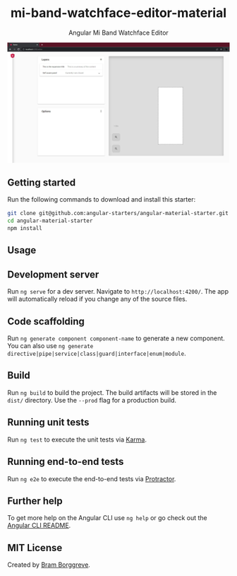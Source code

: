 <div align="center">
  <h1>mi-band-watchface-editor-material</h1>
  <p>Angular Mi Band Watchface Editor</p>
  <img src="https://github.com/RuslanStrogov/mi-band-watchface-editor-material/blob/main/screen.jpg?raw=true">
</div>



## Getting started

Run the following commands to download and install this starter:

```bash
git clone git@github.com:angular-starters/angular-material-starter.git
cd angular-material-starter
npm install
```

## Usage

## Development server

Run `ng serve` for a dev server. Navigate to `http://localhost:4200/`. The app will automatically reload if you change any of the source files.

## Code scaffolding

Run `ng generate component component-name` to generate a new component. You can also use `ng generate directive|pipe|service|class|guard|interface|enum|module`.

## Build

Run `ng build` to build the project. The build artifacts will be stored in the `dist/` directory. Use the `--prod` flag for a production build.

## Running unit tests

Run `ng test` to execute the unit tests via [Karma](https://karma-runner.github.io).

## Running end-to-end tests

Run `ng e2e` to execute the end-to-end tests via [Protractor](http://www.protractortest.org/).

## Further help

To get more help on the Angular CLI use `ng help` or go check out the [Angular CLI README](https://github.com/angular/angular-cli/blob/master/README.md).

## MIT License

Created by [Bram Borggreve](https://github.com/beeman).
